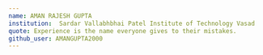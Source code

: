 ```yaml
---
name: AMAN RAJESH GUPTA
institution:  Sardar Vallabhbhai Patel Institute of Technology Vasad
quote: Experience is the name everyone gives to their mistakes.
github_user: AMANGUPTA2000
---
```

